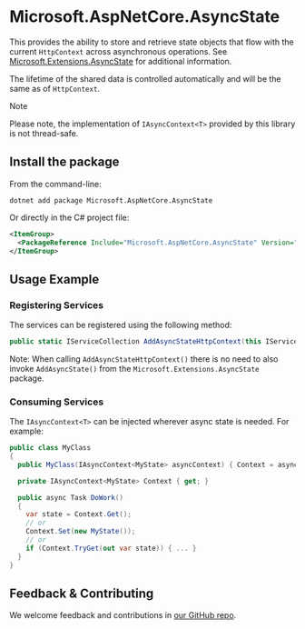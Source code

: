 # Microsoft.AspNetCore.AsyncState

This provides the ability to store and retrieve state objects that flow with the current `HttpContext` across asynchronous operations. See [Microsoft.Extensions.AsyncState](../Microsoft.Extensions.AsyncState/README.md) for additional information.

The lifetime of the shared data is controlled automatically and will be the same as of `HttpContext`.

> [!NOTE]
> Please note, the implementation of `IAsyncContext<T>` provided by this library is not thread-safe.

## Install the package

From the command-line:

```console
dotnet add package Microsoft.AspNetCore.AsyncState
```

Or directly in the C# project file:

```xml
<ItemGroup>
  <PackageReference Include="Microsoft.AspNetCore.AsyncState" Version="[CURRENTVERSION]" />
</ItemGroup>
```

## Usage Example

### Registering Services

The services can be registered using the following method:

```csharp
public static IServiceCollection AddAsyncStateHttpContext(this IServiceCollection services)
```

Note: When calling `AddAsyncStateHttpContext()` there is no need to also invoke `AddAsyncState()` from the `Microsoft.Extensions.AsyncState` package.

### Consuming Services

The `IAsyncContext<T>` can be injected wherever async state is needed. For example:

```csharp
public class MyClass
{
  public MyClass(IAsyncContext<MyState> asyncContext) { Context = asyncContext }

  private IAsyncContext<MyState> Context { get; }

  public async Task DoWork()
  {
    var state = Context.Get();
    // or
    Context.Set(new MyState());
    // or
    if (Context.TryGet(out var state)) { ... }
  }
}
```

## Feedback & Contributing

We welcome feedback and contributions in [our GitHub repo](https://github.com/dotnet/extensions).
